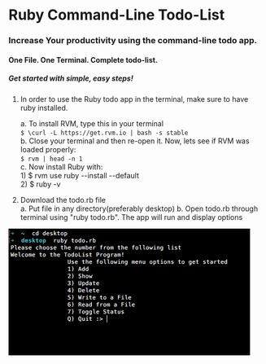 # Ruby Command-Line Todo-List
### Increase Your productivity using the command-line todo app.
#### One File. One Terminal. Complete todo-list.
##### Get started with simple, easy steps!
1. In order to use the Ruby todo app in the terminal, make sure to have ruby installed.  

	a. To install RVM, type this in your terminal  
  	`$ \curl -L https://get.rvm.io | bash -s stable`  
  	b. Close your terminal and then re-open it. Now, lets see if RVM was loaded properly:  
  	`$ rvm | head -n 1`  
  	c. Now install Ruby with:  
  		1) $ rvm use ruby --install --default  
		2) $ ruby -v  

2. Download the todo.rb file  
  a. Put file in any directory(preferably desktop)
  b. Open todo.rb through terminal using "ruby todo.rb". The app will run and display options

![](images/start-todo.png)  


